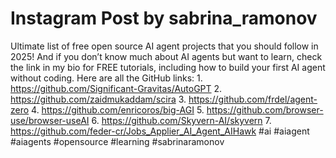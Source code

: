 # Instagram Post by sabrina_ramonov

Ultimate list of free open source AI agent projects that you should follow in 2025! And if you don’t know much about AI agents but want to learn, check the link in my bio for FREE tutorials, including how to build your first AI agent without coding. Here are all the GitHub links: 1. https://github.com/Significant-Gravitas/AutoGPT 2. https://github.com/zaidmukaddam/scira 3. https://github.com/frdel/agent-zero 4. https://github.com/enricoros/big-AGI 5. https://github.com/browser-use/browser-useAI 6. https://github.com/Skyvern-AI/skyvern 7. https://github.com/feder-cr/Jobs_Applier_AI_Agent_AIHawk #ai #aiagent #aiagents #opensource #learning #sabrinaramonov